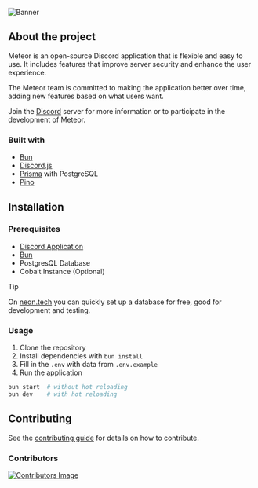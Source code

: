 ![Banner](assets/github-banner.png)

## About the project

Meteor is an open-source Discord application that is flexible and easy to use. It includes features that improve server security and enhance the user experience.

The Meteor team is committed to making the application better over time, adding new features based on what users want.

Join the [Discord](https://discord.meteors.cc/) server for more information or to participate in the development of Meteor.

### Built with

- [Bun](https://github.com/oven-sh/bun)
- [Discord.js](https://github.com/discordjs/discord.js)
- [Prisma](https://github.com/prisma/prisma) with PostgreSQL
- [Pino](https://github.com/pinojs/pino)

## Installation

### Prerequisites

- [Discord Application](https://discord.dev/)
- [Bun](https://bun.sh/)
- PostgresQL Database
- Cobalt Instance (Optional)

> [!TIP]
> On [neon.tech](https://neon.tech/) you can quickly set up a database for free, good for development and testing.

### Usage

1. Clone the repository
2. Install dependencies with `bun install`
3. Fill in the `.env` with data from `.env.example`
4. Run the application

```bash
bun start  # without hot reloading
bun dev    # with hot reloading
```

## Contributing

See the [contributing guide](CONTRIBUTING.md) for details on how to contribute.

### Contributors

<a href="https://github.com/meteor-discord/application/graphs/contributors">
  <img src="https://contrib.rocks/image?repo=meteor-discord/application&max=30" alt="Contributors Image">
</a>
